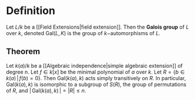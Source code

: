 # Definition

Let $L/k$ be a [[Field Extensions|field extension]]. Then the **Galois group** of $L$ over $k$, denoted $\text{Gal}(L, K)$ is the group of $k-$automorphisms of $L$.


## Theorem

Let $k(a)/k$ be a [[Algebraic independence|simple algebraic extension]] of degree n. Let $f \in k[x]$ be the minimal polynomial of $a$ over $k$. Let $R = \{ b \in k(a) \,\vert\, f(b) = 0\}$. Then $\text{Gal}(k(a), k)$ acts simply transitively on $R$. In particular, $\text{Gal}(k(a), k)$ is isomorphic to a subgroup of $S(R)$, the group of permutations of $R$, and $\vert\, \text{Gal}(k(a), k)\,\vert = \vert R \vert \leq n$.